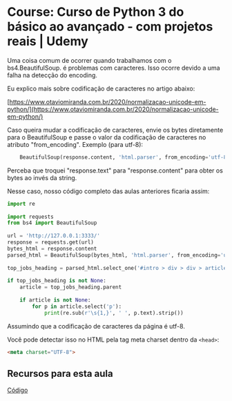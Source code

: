 # Course: Curso de Python 3 do básico ao avançado - com projetos reais | Udemy


Uma coisa comum de ocorrer quando trabalhamos com o bs4.BeautifulSoup. é problemas com caracteres. Isso ocorre devido a uma falha na detecção do encoding.

Eu explico mais sobre codificação de caracteres no artigo abaixo:

[https://www.otaviomiranda.com.br/2020/normalizacao-unicode-em-python/](https://www.otaviomiranda.com.br/2020/normalizacao-unicode-em-python/)

Caso queira mudar a codificação de caracteres, envie os bytes diretamente para o BeautifulSoup e passe o valor da codificação de caracteres no atributo "from\_encoding". Exemplo (para utf-8):

```python
    BeautifulSoup(response.content, 'html.parser', from_encoding='utf-8')
```

Perceba que troquei "response.text" para "response.content" para obter os bytes ao invés da string.

Nesse caso, nosso código completo das aulas anteriores ficaria assim:

```python
import re
    
import requests
from bs4 import BeautifulSoup
    
url = 'http://127.0.0.1:3333/'
response = requests.get(url)
bytes_html = response.content
parsed_html = BeautifulSoup(bytes_html, 'html.parser', from_encoding='utf-8')
    
top_jobs_heading = parsed_html.select_one('#intro > div > div > article > h2')
    
if top_jobs_heading is not None:
    article = top_jobs_heading.parent
    
    if article is not None:
        for p in article.select('p'):
            print(re.sub(r'\s{1,}', ' ', p.text).strip())
```

Assumindo que a codificação de caracteres da página é utf-8.

Você pode detectar isso no HTML pela tag meta charset dentro da `<head>`:

```html
<meta charset="UTF-8">
```

## Recursos para esta aula

[Código](https://github.com/luizomf/cursopython2023/commit/d2280a46aa2357879bad34176171acd236f8d0e2)